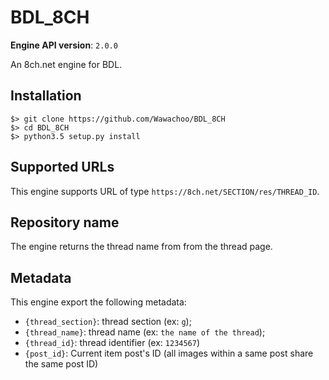 # BDL_8CH
**Engine API version**: `2.0.0`

An 8ch.net engine for BDL.


## Installation
```shell
$> git clone https://github.com/Wawachoo/BDL_8CH
$> cd BDL_8CH
$> python3.5 setup.py install
```


## Supported URLs
This engine supports URL of type `https://8ch.net/SECTION/res/THREAD_ID`.


## Repository name
The engine returns the thread name from from the thread page.


## Metadata
This engine export the following metadata:
* `{thread_section}`: thread section (ex: `g`);
* `{thread_name}`: thread name (ex: `the name of the thread`);
* `{thread_id}`: thread identifier (ex: `1234567`)
* `{post_id}`: Current item post's ID (all images within a same post share the same post ID)
